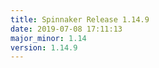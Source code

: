 ```yaml
---
title: Spinnaker Release 1.14.9
date: 2019-07-08 17:11:13
major_minor: 1.14
version: 1.14.9
---
```


<script src="https://gist.github.com/spinnaker-release/0413a52111be11041263b6801b53a917.js"/>
